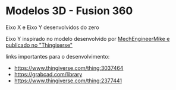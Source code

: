 # Modelos 3D - Fusion 360

Eixo X e Eixo Y desenvolvidos do zero

Eixo Y inspirado no modelo desenvolvido por [MechEngineerMike e publicado no "Thingiserse"](https://www.thingiverse.com/thing:3037464)

links importantes para o desenvolvimento:
- https://www.thingiverse.com/thing:3037464
- https://grabcad.com/library
- https://www.thingiverse.com/thing:2377441

